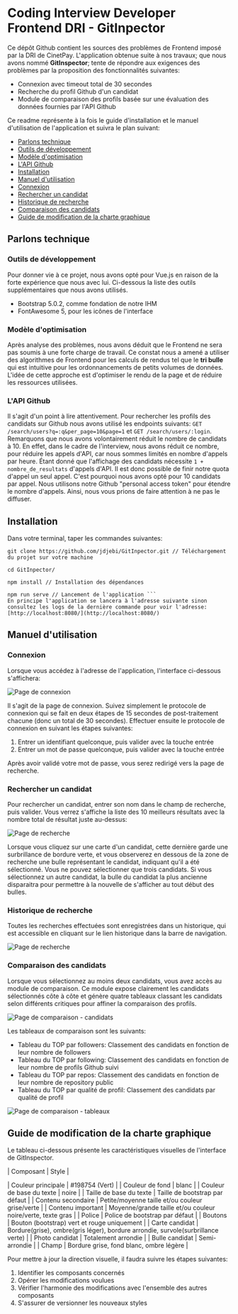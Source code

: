 # Coding Interview Developer Frontend DRI - GitInpector

Ce dépôt Github contient les sources des problèmes de Frontend imposé par la DRI de CinetPay. L'application obtenue suite à nos travaux; que nous avons nommé **GitInspector**; tente de répondre aux exigences des problèmes par la proposition des fonctionnalités suivantes:

- Connexion avec timeout total de 30 secondes
- Recherche du profil Github d'un candidat
- Module de comparaison des profils basée sur une évaluation des données fournies par l'API Github

Ce readme représente à la fois le guide d'installation et le manuel d'utilisation de l'application et suivra le plan suivant:

- [Parlons technique](#parlons-technique)
- [Outils de développement](#outils-de-développement)
- [Modèle d'optimisation](#modèle-d'optimisation)
- [L'API Github](#l'api-github)
- [Installation](#installation)
- [Manuel d'utilisation](#manuel-d'utilisation)
- [Connexion](#connexion)
- [Rechercher un candidat](#rechercher-un-candidat)
- [Historique de recherche](#historique-de-recherche)
- [Comparaison des candidats](#comparaison-des-candidats)
- [Guide de modification de la charte graphique](#guide-de-modification-de-la-charte-graphique) 

## Parlons technique

### Outils de développement

Pour donner vie à ce projet, nous avons opté pour Vue.js en raison de la forte expérience que nous avec lui. Ci-dessous la liste des outils supplémentaires que nous avons utilisés.

- Bootstrap 5.0.2, comme fondation de notre IHM
- FontAwesome 5, pour les icônes de l'interface

### Modèle d'optimisation

Après analyse des problèmes, nous avons déduit que le Frontend ne sera pas soumis à une forte charge de travail. Ce constat nous a amené a utiliser des algorithmes de Frontend pour les calculs de rendus tel que le **tri bulle** qui est intuitive pour les ordonnancements de petits volumes de données. L'idée de cette approche est d'optimiser le rendu de la page et de réduire les ressources utilisées.

### L'API Github

Il s'agit d'un point à lire attentivement. Pour rechercher les profils des candidats sur Github nous avons utilisé les endpoints suivants: `GET /search/users?q=:q&per_page=10&page=1` et `GET /search/users/:login`. Remarquons que nous avons volontairement réduit le nombre de candidats à 10. En effet, dans le cadre de l'interview, nous avons réduit ce nombre, pour réduire les appels d'API, car nous sommes limités en nombre d'appels par heure. Étant donné que l'affichage des candidats nécessite `1 + nombre_de_resultats` d'appels d'API. Il est donc possible de finir notre quota d'appel un seul appel. C'est pourquoi nous avons opté pour 10 candidats par appel. Nous utilisons notre Github "personal access token" pour étendre le nombre d'appels. Ainsi, nous vous prions de faire attention à ne pas le diffuser.

## Installation

Dans votre terminal, taper les commandes suivantes:

```
git clone https://github.com/jdjebi/GitInpector.git // Téléchargement du projet sur votre machine

cd GitInpector/

npm install // Installation des dépendances

npm run serve // Lancement de l'application ```
En principe l'application se lancera à l'adresse suivante sinon consultez les logs de la dernière commande pour voir l'adresse: [http://localhost:8080/](http://localhost:8080/)
```

## Manuel d'utilisation

### Connexion

Lorsque vous accédez à l'adresse de l'application, l'interface ci-dessous s'affichera:

![Page de connexion](doc/login2.png)

Il s'agit de la page de connexion. Suivez simplement  le protocole de connexion qui se fait en deux étapes de 15 secondes de post-traitement chacune (donc un total de 30 secondes). Effectuer ensuite le protocole de connexion en suivant les étapes suivantes:

1. Entrer un identifiant quelconque, puis valider avec la touche entrée
2. Entrer un mot de passe quelconque, puis valider avec la touche entrée

Après avoir validé votre mot de passe, vous serez redirigé vers la page de recherche.

### Rechercher un candidat

Pour rechercher un candidat, entrer son nom dans le champ de recherche, puis valider. Vous verrez s'affiche la liste des 10 meilleurs résultats avec la nombre total de résultat juste au-dessus:

![Page de recherche](doc/home.png)

Lorsque vous cliquez sur une carte d'un candidat, cette dernière garde une surbrillance de bordure verte, et vous observerez en dessous de la zone de recherche une bulle représentant le candidat, indiquant qu'il a été sélectionné. Vous ne pouvez sélectionner que trois candidats. Si vous sélectionnez un autre candidat, la bulle du candidat la plus ancienne disparaitra pour permettre à la nouvelle de s'afficher au tout début des bulles. 

### Historique de recherche

Toutes les recherches effectuées sont enregistrées dans un historique, qui est accessible en cliquant sur le lien historique dans la barre de navigation.

![Page de recherche](doc/historique.png)

### Comparaison des candidats

Lorsque vous sélectionnez au moins deux candidats, vous avez accès au module de comparaison. Ce module expose clairement les candidats sélectionnés côte à côte et génère quatre tableaux classant les candidats selon différents critiques pour affiner la comparaison des profils. 

![Page de comparaison - candidats](doc/comparaison.png)

Les tableaux de comparaison sont les suivants:

- Tableau du TOP par followers: Classement des candidats en fonction de leur nombre de followers
- Tableau du TOP par following: Classement des candidats en fonction de leur nombre de profils Github suivi
- Tableau du TOP par repos: Classement des candidats en fonction de leur nombre de repository public
- Tableau du TOP par qualité de profil: Classement des candidats par qualité de profil

![Page de comparaison - tableaux](doc/comparaison3.png)   

## Guide de modification de la charte graphique

Le tableau ci-dessous présente les caractéristiques visuelles de l'interface de GitInspector.

| Composant                | Style                                                                            |

| Couleur principale       | #198754 (Vert)                                                                   |
| Couleur de fond          | blanc                                                                            |
| Couleur de base du texte | noire                                                                            |
| Taille de base du texte  | Taille de bootstrap par défaut                                                   |
| Contenu secondaire       | Petite/moyenne taille et/ou couleur grise/verte                                  |
| Contenu important        | Moyenne/grande taille et/ou couleur noire/verte, texte gras                      |
| Police                   | Police de bootstrap par défaut                                                   |
| Boutons                  | Bouton (bootstrap) vert et rouge uniquement                                      |
| Carte candidat           | Bordure(grise), ombre(gris léger), bordure arrondie, survole(surbrillance verte) |
| Photo candidat           | Totalement arrondie                                                              |
| Bulle candidat           | Semi-arrondie                                                                    |
| Champ                    | Bordure grise, fond blanc, ombre légère                                          |

Pour mettre à jour la direction visuelle, il faudra suivre les étapes suivantes:

1. Identifier les composants concernés
2. Opérer les modifications voulues
3. Vérifier l'harmonie des modifications avec l'ensemble des autres composants
4. S'assurer de versionner les nouveaux styles